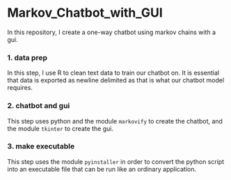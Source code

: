 # Markov_Chatbot_with_GUI
In this repository, I create a one-way chatbot using markov chains with a gui. 


### 1. data prep
In this step, I use R to clean text data to train our chatbot on. It is essential that data is exported as newline delimited as that is what our chatbot model requires.

### 2. chatbot and gui
This step uses python and the module `markovify` to create the chatbot, and the module `tkinter` to create the gui. 

### 3. make executable
This step uses the module `pyinstaller` in order to convert the python script into an executable file that can be run like an ordinary application. 

